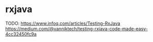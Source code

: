 # rxjava

TODO:
https://www.infoq.com/articles/Testing-RxJava
https://medium.com/@vanniktech/testing-rxjava-code-made-easy-4cc32450fc9a
